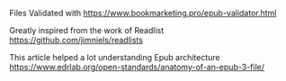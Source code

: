 Files Validated with https://www.bookmarketing.pro/epub-validator.html

Greatly inspired from the work of Readlist https://github.com/jimniels/readlists

This article helped a lot understanding Epub architecture https://www.edrlab.org/open-standards/anatomy-of-an-epub-3-file/
